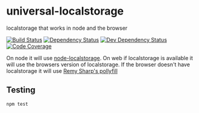 # universal-localstorage
localstorage that works in node and the browser

[![Build Status](https://img.shields.io/codeship/3bfffde0-1184-0133-460e-76104088809d.svg)](https://codeship.com/projects/92304)
[![Dependency Status](https://img.shields.io/david/eddiemoore/universal-localstorage.svg)](https://david-dm.org/eddiemoore/universal-localstorage)
[![Dev Dependency Status](https://img.shields.io/david/dev/eddiemoore/universal-localstorage.svg)](https://david-dm.org/eddiemoore/universal-localstorage#info=devDependencies)
[![Code Coverage](https://img.shields.io/codecov/c/github/eddiemoore/universal-localstorage.svg)](https://codecov.io/github/eddiemoore/universal-localstorage)

On node it will use [node-localstorage](https://www.npmjs.com/package/node-localstorage).
On web if localstorage is available it will use the browsers version of localstorage.
If the browser doesn't have localstorage it will use [Remy Sharp's pollyfill](https://gist.github.com/remy/350433)


## Testing
```shell
npm test
```
